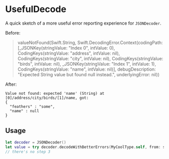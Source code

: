 # UsefulDecode

A quick sketch of a more useful error reporting experience for `JSONDecoder`.

Before:


>valueNotFound(Swift.String, Swift.DecodingError.Context(codingPath: [_JSONKey(stringValue: "Index 0", intValue: 0), CodingKeys(stringValue: "address", intValue: nil), CodingKeys(stringValue: "city", intValue: nil), CodingKeys(stringValue: "birds", intValue: nil), _JSONKey(stringValue: "Index 1", intValue: 1), CodingKeys(stringValue: "name", intValue: nil)], debugDescription: "Expected String value but found null instead.", underlyingError: nil))

After:

```
Value not found: expected 'name' (String) at [0]/address/city/birds/[1]/name, got:
{
  "feathers" : "some",
  "name" : null
}
```

## Usage

```swift
let decoder = JSONDecoder()
let value = try decoder.decodeWithBetterErrors(MyCoolType.self, from: someData)
// there's no step 3
```
